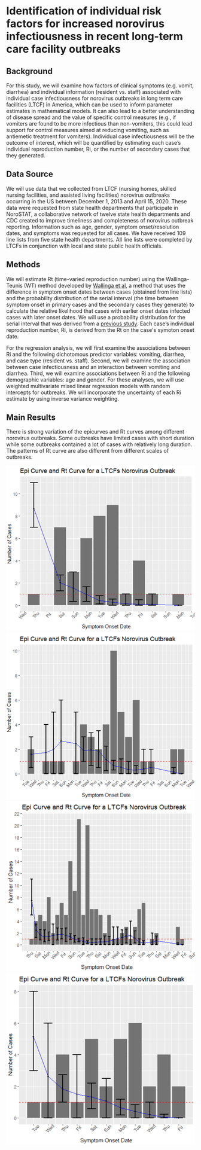# Identification of individual risk factors for increased norovirus infectiousness in recent long-term care facility outbreaks

## Background

For this study, we will examine how factors of clinical symptoms (e.g. vomit, diarrhea) and individual information (resident vs. staff) associated with individual case infectiousness for norovirus outbreaks in long term care facilities (LTCF) in America, which can be used to inform parameter estimates in mathematical models. It can also lead to a better understanding of disease spread and the value of specific control measures (e.g., if vomiters are found to be more infectious than non-vomiters, this could lead support for control measures aimed at reducing vomiting, such as antiemetic treatment for vomiters). Individual case infectiousness will be the outcome of interest, which will be quantified by estimating each case’s individual reproduction number, Ri, or the number of secondary cases that they generated. 

## Data Source

We will use data that we collected from LTCF (nursing homes, skilled nursing facilities, and assisted living facilities) norovirus outbreaks occurring in the US between December 1, 2013 and April 15, 2020. These data were requested from state health departments that participate in NoroSTAT, a collaborative network of twelve state health departments and CDC created to improve timeliness and completeness of norovirus outbreak reporting. Information such as age, gender, symptom onset/resolution dates, and symptoms was requested for all cases. We have received 109 line lists from five state health departments. All line lists were completed by LTCFs in conjunction with local and state public health officials.

## Methods

We will estimate Rt (time-varied reproduction number) using the Wallinga-Teunis (WT) method developed by [Wallinga et al](https://academic.oup.com/aje/article/160/6/509/79472), a method that uses the difference in symptom onset dates between cases (obtained from line lists) and the probability distribution of the serial interval (the time between symptom onset in primary cases and the secondary cases they generate) to calculate the relative likelihood that cases with earlier onset dates infected cases with later onset dates. We will use a probability distribution for the serial interval that was derived from a [previous study](https://wwwnc.cdc.gov/eid/article/15/1/08-0299_article). Each case’s individual reproduction number, Ri, is derived from the Rt on the case's symoton onset date.

For the regression analysis, we will first examine the associations between Ri and the following dichotomous predictor variables: vomiting, diarrhea, and case type (resident vs. staff). Second, we will examine the association between case infectiousness and an interaction between vomiting and diarrhea. Third, we will examine associations between Ri and the following demographic variables: age and gender. For these analyses, we will use weighted multivariate mixed linear regression models with random intercepts for outbreaks. We will incorporate the uncertainty of each Ri estimate by using inverse variance weighting.

## Main Results

There is strong variation of the epicurves and Rt curves among different norovirus outbreaks. Some outbreaks have limited cases with short duration while some outbreaks contained a lot of cases with relatively long duration. The patterns of Rt curve are also different from different scales of outbreaks.

![alt text](https://github.com/Holin-Chen/Norovirus-Transmission-LTCF/blob/main/plot%20outputs/p1.PNG) 
![alt text](https://github.com/Holin-Chen/Norovirus-Transmission-LTCF/blob/main/plot%20outputs/p2.PNG)
![alt text](https://github.com/Holin-Chen/Norovirus-Transmission-LTCF/blob/main/plot%20outputs/p3.PNG)
![alt text](https://github.com/Holin-Chen/Norovirus-Transmission-LTCF/blob/main/plot%20outputs/p4.PNG)


